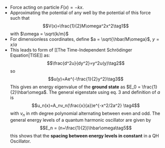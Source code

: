 - Force acting on particle $F(x)=-kx$.
- Approximating the potential of any well by the potential of this force such that
$$V(x)=\frac{1}{2}M\omega^2x^2\tag1$$ with $\omega = \sqrt{k/m}$
- For dimensionless coordinates, define $a = \sqrt{\hbar/M\omega}$, $y=x/a$ 
- This leads to form of [[The Time-Independent Schrödinger Equation|TISE]] as:
$$\frac{d^2u}{dy^2}=y^2u(y)\tag2$$
so $$u(y)=Ae^{-\frac{1}{2}y^2}\tag3$$
This gives an energy eigenvalue of the **ground state** as $E_0 = \frac{1}{2}\hbar\omega$. The general eigenstate using eq. 3 and definition of $a$ is
	$$u_n(x)=A_nv_n(\frac{x}{a})e^{-x^2/2a^2} \tag4$$with $v_n$ in $n$th degree polynomial alternating between even and odd.
The general energy levels of a quantum harmonic oscillator are given by
$$E_n = (n+\frac{1}{2})\hbar\omega\tag5$$
this shows that the **spacing between energy levels in constant** in a QH Oscillator.